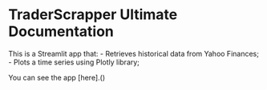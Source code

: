 # TraderScrapper Ultimate Documentation

This is a Streamlit app that:
    - Retrieves historical data from Yahoo Finances;
    - Plots a time series using Plotly library;

You can see the app [here].()